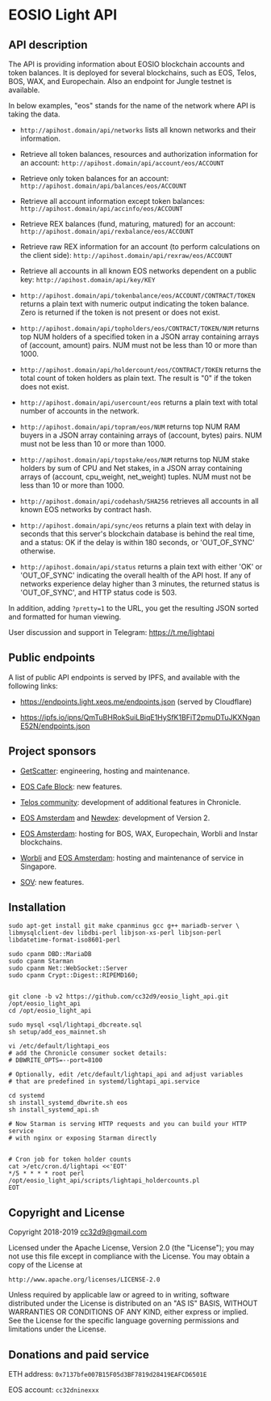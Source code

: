 # EOSIO Light API

## API description

The API is providing information about EOSIO blockchain accounts and
token balances. It is deployed for several blockchains, such as EOS,
Telos, BOS, WAX, and Europechain. Also an endpoint for Jungle testnet is
available.

In below examples, "eos" stands for the name of the network where API is
taking the data.

* `http://apihost.domain/api/networks` lists all known networks and
  their information.

* Retrieve all token balances, resources and authorization information
 for an account: `http://apihost.domain/api/account/eos/ACCOUNT`

* Retrieve only token balances for an account:
  `http://apihost.domain/api/balances/eos/ACCOUNT`

* Retrieve all account information except token balances:
  `http://apihost.domain/api/accinfo/eos/ACCOUNT`

* Retrieve REX balances (fund, maturing, matured) for an account:
  `http://apihost.domain/api/rexbalance/eos/ACCOUNT`

* Retrieve raw REX information for an account (to perform calculations
  on the client side):
  `http://apihost.domain/api/rexraw/eos/ACCOUNT`

* Retrieve all accounts in all known EOS networks dependent on a public key:
 `http://apihost.domain/api/key/KEY`

* `http://apihost.domain/api/tokenbalance/eos/ACCOUNT/CONTRACT/TOKEN`
  returns a plain text with numeric output indicating the token
  balance. Zero is returned if the token is not present or does not
  exist.

* `http://apihost.domain/api/topholders/eos/CONTRACT/TOKEN/NUM` returns
  top NUM holders of a specified token in a JSON array containing arrays
  of (account, amount) pairs. NUM must not be less than 10 or more than
  1000.

* `http://apihost.domain/api/holdercount/eos/CONTRACT/TOKEN` returns the
  total count of token holders as plain text. The result is "0" if the
  token does not exist.

* `http://apihost.domain/api/usercount/eos`
  returns a plain text with total number of accounts in the network.

* `http://apihost.domain/api/topram/eos/NUM` returns top NUM RAM buyers
  in a JSON array containing arrays of (account, bytes) pairs. NUM must
  not be less than 10 or more than 1000.

* `http://apihost.domain/api/topstake/eos/NUM` returns top NUM stake
  holders by sum of CPU and Net stakes, in a JSON array containing
  arrays of (account, cpu_weight, net_weight) tuples. NUM must not be
  less than 10 or more than 1000.

* `http://apihost.domain/api/codehash/SHA256` retrieves all accounts in
  all known EOS networks by contract hash.

* `http://apihost.domain/api/sync/eos` returns a plain text with delay
  in seconds that this server's blockchain database is behind the real
  time, and a status: OK if the delay is within 180 seconds, or
  'OUT_OF_SYNC' otherwise.

* `http://apihost.domain/api/status` returns a plain text with either
  'OK' or 'OUT_OF_SYNC' indicating the overall health of the API
  host. If any of networks experience delay higher than 3 minutes, the
  returned status is 'OUT_OF_SYNC', and HTTP status code is 503.


In addition, adding `?pretty=1` to the URL, you get the resulting JSON
sorted and formatted for human viewing.


User discussion and support in Telegram: https://t.me/lightapi


## Public endpoints

A list of public API endpoints is served by IPFS, and available with the
following links:

* https://endpoints.light.xeos.me/endpoints.json  (served by Cloudflare)

* https://ipfs.io/ipns/QmTuBHRokSuiLBiqE1HySfK1BFiT2pmuDTuJKXNganE52N/endpoints.json


## Project sponsors

* [GetScatter](https://get-scatter.com/): engineering, hosting and
  maintenance.

* [EOS Cafe Block](https://www.eoscafeblock.com/): new features.

* [Telos community](https://telosfoundation.io/): development of
  additional features in Chronicle.

* [EOS Amsterdam](https://eosamsterdam.net/) and
  [Newdex](https://newdex.io/): development of Version 2.

* [EOS Amsterdam](https://eosamsterdam.net/): hosting for BOS, WAX,
  Europechain, Worbli and Instar blockchains.

* [Worbli](https://worbli.io/) and [EOS
  Amsterdam](https://eosamsterdam.net/): hosting and maintenance of
  service in Singapore.
  
* [SOV](https://www.soveos.one/): new features.

## Installation

```
sudo apt-get install git make cpanminus gcc g++ mariadb-server \
libmysqlclient-dev libdbi-perl libjson-xs-perl libjson-perl libdatetime-format-iso8601-perl

sudo cpanm DBD::MariaDB
sudo cpanm Starman
sudo cpanm Net::WebSocket::Server
sudo cpanm Crypt::Digest::RIPEMD160;


git clone -b v2 https://github.com/cc32d9/eosio_light_api.git /opt/eosio_light_api
cd /opt/eosio_light_api

sudo mysql <sql/lightapi_dbcreate.sql
sh setup/add_eos_mainnet.sh

vi /etc/default/lightapi_eos
# add the Chronicle consumer socket details:
# DBWRITE_OPTS=--port=8100

# Optionally, edit /etc/default/lightapi_api and adjust variables
# that are predefined in systemd/lightapi_api.service

cd systemd
sh install_systemd_dbwrite.sh eos
sh install_systemd_api.sh

# Now Starman is serving HTTP requests and you can build your HTTP service
# with nginx or exposing Starman directly


# Cron job for token holder counts
cat >/etc/cron.d/lightapi <<'EOT'
*/5 * * * * root perl /opt/eosio_light_api/scripts/lightapi_holdercounts.pl
EOT
```




## Copyright and License

Copyright 2018-2019 cc32d9@gmail.com

Licensed under the Apache License, Version 2.0 (the "License");
you may not use this file except in compliance with the License.
You may obtain a copy of the License at

    http://www.apache.org/licenses/LICENSE-2.0

Unless required by applicable law or agreed to in writing, software
distributed under the License is distributed on an "AS IS" BASIS,
WITHOUT WARRANTIES OR CONDITIONS OF ANY KIND, either express or implied.
See the License for the specific language governing permissions and
limitations under the License.


## Donations and paid service

ETH address: `0x7137bfe007B15F05d3BF7819d28419EAFCD6501E`

EOS account: `cc32dninexxx`
